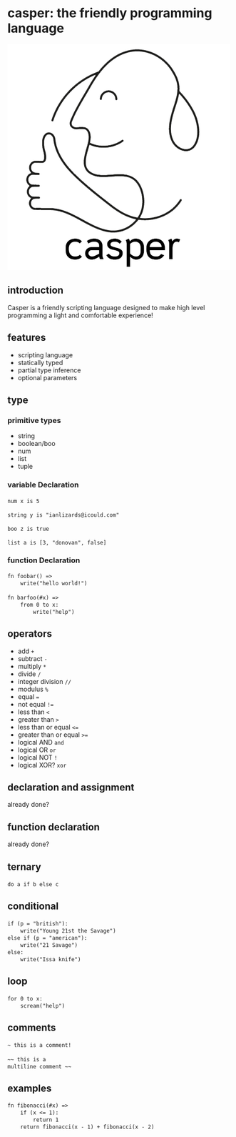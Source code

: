 # casper: the friendly programming language

![Casper Logo](/images/casper01.png)

## introduction

Casper is a friendly scripting language designed to make high level programming a light and comfortable experience!

## features

- scripting language
- statically typed
- partial type inference
- optional parameters

## type

### primitive types

- string
- boolean/boo
- num
- list
- tuple

### variable Declaration

`num x is 5`

`string y is "ianlizards@icould.com"`

`boo z is true`

`list a is [3, "donovan", false]`

### function Declaration

```casper
fn foobar() =>
	write("hello world!")

fn barfoo(#x) =>
	from 0 to x:
		write("help")
```

## operators

- add `+`
- subtract `-`
- multiply `*`
- divide `/`
- integer division `//`
- modulus `%`
- equal `=`
- not equal `!=`
- less than `<`
- greater than `>`
- less than or equal `<=`
- greater than or equal `>=`
- logical AND `and`
- logical OR `or`
- logical NOT `!`
- logical XOR? `xor`

## declaration and assignment

already done?

## function declaration

already done?

## ternary

`do a if b else c`

## conditional

```casper
if (p = "british"):
	write("Young 21st the Savage")
else if (p = "american"):
	write("21 Savage")
else:
	write("Issa knife")
```

## loop

```casper
for 0 to x:
	scream("help")
```

## comments

```casper
~ this is a comment!

~~ this is a
multiline comment ~~
```

## examples

```casper
fn fibonacci(#x) =>
	if (x <= 1):
		return 1
	return fibonacci(x - 1) + fibonacci(x - 2)
```
